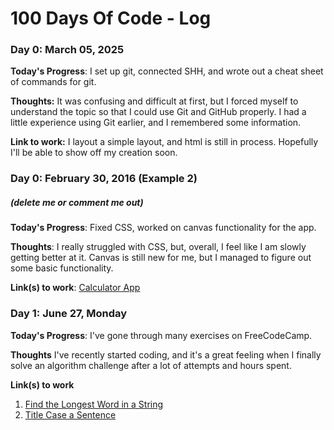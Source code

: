 # 100 Days Of Code - Log

### Day 0: March 05, 2025

**Today's Progress**: I set up git, connected SHH, and wrote out a cheat sheet of commands for git.

**Thoughts:** It was confusing and difficult at first, but I forced myself to understand the topic so that I could use Git and GitHub properly. I had a little experience using Git earlier, and I remembered some information.

**Link to work:** I layout a simple layout, and html is still in process. Hopefully I'll be able to show off my creation soon.


### Day 0: February 30, 2016 (Example 2)
##### (delete me or comment me out)

**Today's Progress**: Fixed CSS, worked on canvas functionality for the app.

**Thoughts**: I really struggled with CSS, but, overall, I feel like I am slowly getting better at it. Canvas is still new for me, but I managed to figure out some basic functionality.

**Link(s) to work**: [Calculator App](http://www.example.com)


### Day 1: June 27, Monday

**Today's Progress**: I've gone through many exercises on FreeCodeCamp.

**Thoughts** I've recently started coding, and it's a great feeling when I finally solve an algorithm challenge after a lot of attempts and hours spent.

**Link(s) to work**
1. [Find the Longest Word in a String](https://www.freecodecamp.com/challenges/find-the-longest-word-in-a-string)
2. [Title Case a Sentence](https://www.freecodecamp.com/challenges/title-case-a-sentence)
